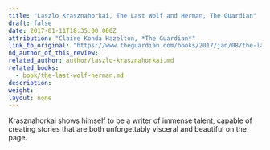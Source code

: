 ```yaml
---
title: "Laszlo Krasznahorkai, The Last Wolf and Herman, The Guardian"
draft: false
date: 2017-01-11T18:35:00.000Z
attribution: "Claire Kohda Hazelton, *The Guardian*"
link_to_original: "https://www.theguardian.com/books/2017/jan/08/the-last-wolf-and-herman-review-laszlo-krasznahorkai"
nd_author_of_this_review:
related_author: author/laszlo-krasznahorkai.md
related_books:
  - book/the-last-wolf-herman.md
description:
weight:
layout: none
---
```

Krasznahorkai shows himself to be a writer of immense talent, capable of creating stories that are both unforgettably visceral and beautiful on the page.

